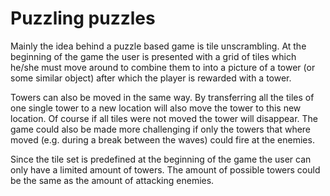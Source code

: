 # Puzzling puzzles #

Mainly the idea behind a puzzle based game is tile unscrambling. At the beginning of the game the user is presented with a grid of tiles which he/she must move around to combine them to into a picture of a tower (or some similar object) after which the player is rewarded with a tower.

Towers can also be moved in the same way. By transferring all the tiles of one single tower to a new location will also move the tower to this new location. Of course if all tiles were not moved the tower will disappear. The game could also be made more challenging if only the towers that where moved (e.g. during a break between the waves) could fire at the enemies.

Since the tile set is predefined at the beginning of the game the user can only have a limited amount of towers. The amount of possible towers could be the same as the amount of attacking enemies.
